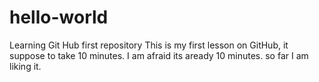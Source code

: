 # hello-world
Learning Git Hub first repository
This is my first lesson on GitHub, it suppose to take 10 minutes. I am afraid its aready 10 minutes.
so far I am liking it.
